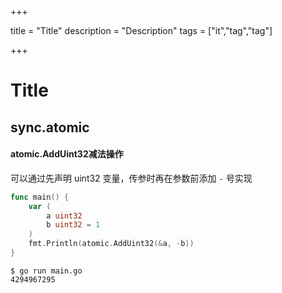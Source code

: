 

+++

title = "Title"
description = "Description"
tags = ["it","tag","tag"]

+++



# Title



## sync.atomic

#### atomic.AddUint32减法操作

可以通过先声明 uint32 变量，传参时再在参数前添加 `-` 号实现

```go
func main() {
	var (
		a uint32
		b uint32 = 1
	)
	fmt.Println(atomic.AddUint32(&a, -b))
}
```

```shell
$ go run main.go
4294967295
```

